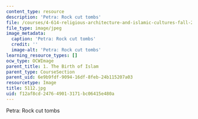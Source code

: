 ```yaml
---
content_type: resource
description: 'Petra: Rock cut tombs'
file: /courses/4-614-religious-architecture-and-islamic-cultures-fall-2002/f12af8cd247649013171bc06415e480a_5112.jpg
file_type: image/jpeg
image_metadata:
  caption: 'Petra: Rock cut tombs'
  credit: ''
  image-alt: 'Petra: Rock cut tombs'
learning_resource_types: []
ocw_type: OCWImage
parent_title: 1. The Birth of Islam
parent_type: CourseSection
parent_uid: 6e9b9fdf-9094-16df-8feb-24b115207a03
resourcetype: Image
title: 5112.jpg
uid: f12af8cd-2476-4901-3171-bc06415e480a
---
```

Petra: Rock cut tombs

